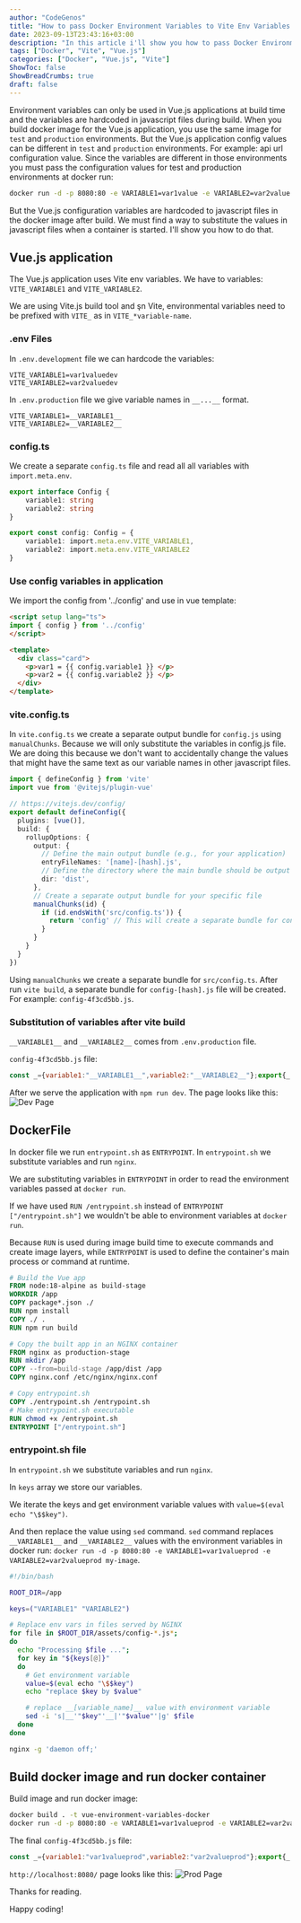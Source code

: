 ```yaml
---
author: "CodeGenos"
title: "How to pass Docker Environment Variables to Vite Env Variables for Containerized Vue.js Applications on Docker Run?"
date: 2023-09-13T23:43:16+03:00
description: "In this article i'll show you how to pass Docker Environment Variables to Vite Env Variables for Containerized Vue.js Applications on Docker Run"
tags: ["Docker", "Vite", "Vue.js"]
categories: ["Docker", "Vue.js", "Vite"]
ShowToc: false
ShowBreadCrumbs: true
draft: false
---
```


Environment variables can only be used in Vue.js applications at build time and the variables are hardcoded in javascript files during build. 
When you build docker image for the Vue.js application, you use the same image for `test` and `production` environments. 
But the Vue.js application config values can be different in `test` and `production` environments. For example: api url configuration value. 
Since the variables are different in those environments you must pass the configuration values for test and production environments at docker run:

```bash
docker run -d -p 8080:80 -e VARIABLE1=var1value -e VARIABLE2=var2value my-image
```

But the Vue.js configuration variables are hardcoded to javascript files in the docker image after build. We must find a way to substitute the values in javascript files when a container is started. I'll show you how to do that.

## Vue.js application
The Vue.js application uses Vite env variables. We have to variables: `VITE_VARIABLE1` and `VITE_VARIABLE2`.

We are using Vite.js build tool and şn Vite, environmental variables need to be prefixed with `VITE_` as in `VITE_*variable-name`.

### .env Files
In `.env.development` file we can hardcode the variables:
```
VITE_VARIABLE1=var1valuedev
VITE_VARIABLE2=var2valuedev
```

In `.env.production` file we give variable names in `__...__` format.
```
VITE_VARIABLE1=__VARIABLE1__
VITE_VARIABLE2=__VARIABLE2__
```

### config.ts
We create a separate `config.ts` file and read all all variables with `import.meta.env`.

```ts
export interface Config {
    variable1: string
    variable2: string
}

export const config: Config = {
    variable1: import.meta.env.VITE_VARIABLE1,
    variable2: import.meta.env.VITE_VARIABLE2
}
```

### Use config variables in application
We import the config from '../config' and use in vue template: 

```html
<script setup lang="ts">
import { config } from '../config'
</script>

<template>
  <div class="card">  
    <p>var1 = {{ config.variable1 }} </p>
    <p>var2 = {{ config.variable2 }} </p>
  </div>
</template>
```

### vite.config.ts
In `vite.config.ts` we create a separate output bundle for `config.js` using `manualChunks`. Because we will only substitute the variables in config.js file. We are doing this because we don't want to accidentally change the values that might have the same text as our variable names in other javascript files.

```ts
import { defineConfig } from 'vite'
import vue from '@vitejs/plugin-vue'

// https://vitejs.dev/config/
export default defineConfig({
  plugins: [vue()],
  build: {
    rollupOptions: {
      output: {
        // Define the main output bundle (e.g., for your application)
        entryFileNames: '[name]-[hash].js',
        // Define the directory where the main bundle should be output
        dir: 'dist',
      },
      // Create a separate output bundle for your specific file
      manualChunks(id) {
        if (id.endsWith('src/config.ts')) {
          return 'config' // This will create a separate bundle for config-[hash].js
        }
      }
    }
  }
})
```

Using `manualChunks` we create a separate bundle for `src/config.ts`. After run `vite build`, a separate bundle for `config-[hash].js` file will be created. For example: `config-4f3cd5bb.js`.

### Substitution of variables after vite build
`__VARIABLE1__` and `__VARIABLE2__` comes from `.env.production` file.

`config-4f3cd5bb.js` file:
```js
const _={variable1:"__VARIABLE1__",variable2:"__VARIABLE2__"};export{_ as c};
```
After we serve the application with `npm run dev`. The page looks like this:
![Dev Page](/posts/images/vuejs-vite-env-variables-dev-html-page.jpg)

## DockerFile

In docker file we run `entrypoint.sh` as `ENTRYPOINT`. In `entrypoint.sh` we substitute variables and run `nginx`. 

We are substituting variables in `ENTRYPOINT` in order to read the environment variables passed at `docker run`. 

If we have used `RUN /entrypoint.sh` instead of `ENTRYPOINT ["/entrypoint.sh"]` we wouldn't be able to environment variables at `docker run`. 

Because `RUN` is used during image build time to execute commands and create image layers, while `ENTRYPOINT` is used to define the container's main process or command at runtime.

```DockerFile
# Build the Vue app
FROM node:18-alpine as build-stage
WORKDIR /app
COPY package*.json ./
RUN npm install
COPY ./ .
RUN npm run build

# Copy the built app in an NGINX container
FROM nginx as production-stage
RUN mkdir /app
COPY --from=build-stage /app/dist /app
COPY nginx.conf /etc/nginx/nginx.conf

# Copy entrypoint.sh
COPY ./entrypoint.sh /entrypoint.sh
# Make entrypoint.sh executable
RUN chmod +x /entrypoint.sh
ENTRYPOINT ["/entrypoint.sh"]
```

### entrypoint.sh file
In `entrypoint.sh` we substitute variables and run `nginx`. 

In `keys` array we store our variables. 

We iterate the keys and get environment variable values with `value=$(eval echo "\$$key")`. 

And then replace the value using `sed` command.
`sed` command replaces `__VARIABLE1__` and `__VARIABLE2__` values with the environment variables in docker run: `docker run -d -p 8080:80 -e VARIABLE1=var1valueprod -e VARIABLE2=var2valueprod my-image`.

```bash
#!/bin/bash

ROOT_DIR=/app

keys=("VARIABLE1" "VARIABLE2")

# Replace env vars in files served by NGINX
for file in $ROOT_DIR/assets/config-*.js*;
do
  echo "Processing $file ...";
  for key in "${keys[@]}"
  do
    # Get environment variable
    value=$(eval echo "\$$key")
    echo "replace $key by $value"

    # replace __[variable_name]__ value with environment variable
    sed -i 's|__'"$key"'__|'"$value"'|g' $file
  done
done

nginx -g 'daemon off;'
```
## Build docker image and run docker container

Build image and run docker image:
```bash
docker build . -t vue-environment-variables-docker
docker run -d -p 8080:80 -e VARIABLE1=var1valueprod -e VARIABLE2=var2valueprod vue-environment-variables-docker
```

The final `config-4f3cd5bb.js` file:
```js
const _={variable1:"var1valueprod",variable2:"var2valueprod"};export{_ as c};
```

`http://localhost:8080/` page looks like this:
![Prod Page](/posts/images/vuejs-vite-env-variables-prod-html-page.jpg)

Thanks for reading.

Happy coding!

